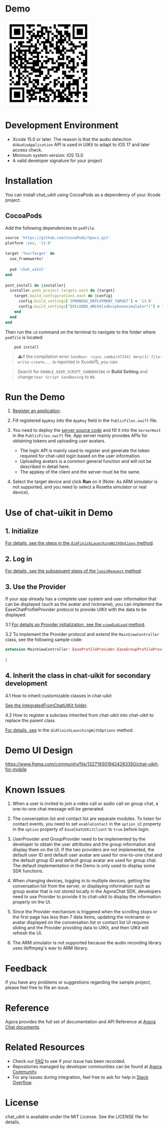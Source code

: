 # Demo

![](./demo.png)

# Development Environment

- Xcode 15.0 or later. The reason is that the audio detection `AVAudioApplication` API is used in UIKit to adapt to iOS 17 and later access check.
- Minimum system version: iOS 13.0
- A valid developer signature for your project

# Installation

You can install chat_uikit using CocoaPods as a dependency of your Xcode project.

## CocoaPods

Add the following dependencies to `podfile`.

```ruby
source 'https://github.com/CocoaPods/Specs.git'
platform :ios, '13.0'

target 'YourTarget' do
  use_frameworks!

  pod 'chat_uikit'
end

post_install do |installer|
  installer.pods_project.targets.each do |target|
    target.build_configurations.each do |config|
      config.build_settings['IPHONEOS_DEPLOYMENT_TARGET'] = '13.0'
      config.build_settings["EXCLUDED_ARCHS[sdk=iphonesimulator*]"] = "arm64"
    end
  end
end
```

Then run the `cd` command on the terminal to navigate to the folder where `podfile` is located:

```
    pod install
```

>⚠️If the compilation error `Sandbox: rsync.samba(47334) deny(1) file-write-create...` is reported in Xcode15, you can:

> Search for `ENABLE_USER_SCRIPT_SANDBOXING` in **Build Setting** and change `User Script Sandboxing` to `NO`.

# Run the Demo

1. [Register an application](https://docs.agora.io/en/agora-chat/get-started/enable?platform=ios).

2. Fill registered `AppKey` into the `AppKey` field in the `PublicFiles.swift` file.

3. You need to deploy the [server source code](https://github.com/easemob/easemob-demo-appserver/tree/dev-aigc) and fill it into the `ServerHost` in the `PublicFiles.swift` file. App server mainly provides APIs for obtaining tokens and uploading user avatars.
   - The login API is mainly used to register and generate the token required for chat-uikit login based on the user information.
   - Uploading avatars is a common general function and will not be described in detail here.
   - The appkey of the client and the server must be the same.

4. Select the target device and click **Run** on it (Note: As ARM simulator is not supported, and you need to select a Rosetta simulator or real device).

# Use of chat-uikit in Demo

## 1. Initialize

[For details, see the steps in the `didFinishLaunchingWithOptions` method](./AgoraChat-Swift/AppDelegate.swift).

## 2. Log in

[For details, see the subsequent steps of the `loginRequest` method](./AgoraChat-Swift/LoginViewController.swift).

## 3. Use the Provider

If your app already has a complete user system and user information that can be displayed (such as the avatar and nickname), you can implement the EaseChatProfileProvider protocol to provide UIKit with the data to be displayed.

3.1 [For details on Provider initialization, see the `viewDidLoad` method](./AgoraChat-Swift/Main/MainViewController.swift).

3.2 To implement the Provider protocol and extend the `MainViewController` class, see the following sample code:

```Swift
extension MainViewController: EaseProfileProvider,EaseGroupProfileProvider {

}
```

## 4. Inherit the class in chat-uikit for secondary development

4.1 How to inherit customizable classes in chat-uikit

[See the IntegratedFromChatUIKit folder](./AgoraChat-Swift/IntegratedFromChatUIKit).

4.2 How to register a subclass inherited from chat-uikit into chat-uikit to replace the parent class

[For details, see](./AgoraChat-Swift/AppDelegate.swift) in the `didFinishLaunchingWithOptions` method.

# Demo UI Design

https://www.figma.com/community/file/1327193019424263350/chat-uikit-for-mobile

# Known Issues

1. When a user is invited to join a video call or audio call on group chat, a one-to-one chat message will be generated. 
2. The conversation list and contact list are separate modules. To listen for contact events, you need to set `enableContact` in the `option_UI` property in the `option` property of `EaseChatUIKitClient` to `true` before login. 
3. UserProvider and GroupProvider need to be implemented by the developer to obtain the user attributes and the group information and display them on the UI. If the two providers are not implemented, the default user ID and default user avatar are used for one-to-one chat and the default group ID and default group avatar are used for group chat. The default implementation in the Demo is only used to display some SDK functions. 
4. When changing devices, logging in to multiple devices, getting the conversation list from the server, or displaying information such as group avatar that is not stored locally in the AgoraChat SDK, developers need to use Provider to provide it to chat-uikit to display the information properly on the UI.
5. Since the Provider mechanism is triggered when the scrolling stops or the first page has less than 7 data items, updating the nickname or avatar displayed on the conversation list or contact list UI requires sliding and the Provider providing data to UIKit, and then UIKit will refresh the UI.
   
6. The ARM simulator is not supported because the audio recording library uses libffmpeg's wav to ARM library. 

# Feedback

If you have any problems or suggestions regarding the sample project, please feel free to file an issue.

# Reference

Agora provides the full set of documentation and API Reference at [Agora Chat documents](https://docs.agora.io/en/agora-chat/get-started/get-started-sdk?platform=ios).

# Related Resources

- Check our [FAQ](https://docs.agora.io/en/faq) to see if your issue has been recorded.
- Repositories managed by developer communities can be found at [Agora Community](https://github.com/AgoraIO-Community).
- For any issues during integration, feel free to ask for help in [Stack Overflow](https://stackoverflow.com/questions/tagged/agora.io).

# License

chat_uikit is available under the MIT License. See the LICENSE file for details.
